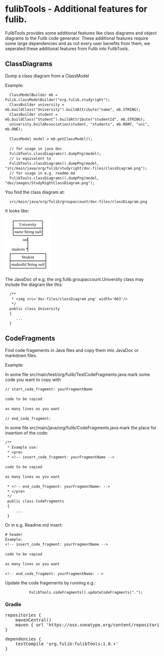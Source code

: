 # fulibTools - Additional features for fulib.

FulibTools provides some additional features like class diagrams and object diagrams to the Fulib code generator.
These additional features require some large dependencies and as not every user benefits from them, we seperated
these additional features from Fulib into FulibTools.

## ClassDiagrams
Dump a class diagram from a ClassModel

Example:

<!-- insert_code_fragment: test4Readme.classmodel -->

      ClassModelBuilder mb = Fulib.classModelBuilder("org.fulib.studyright");
      ClassBuilder university = mb.buildClass("University").buildAttribute("name", mb.STRING);
      ClassBuilder student = mb.buildClass("Student").buildAttribute("studentId", mb.STRING);
      university.buildAssociation(student, "students", mb.MANY, "uni", mb.ONE);

      ClassModel model = mb.getClassModel();

      // for usage in java doc
      FulibTools.classDiagrams().dumpPng(model);
      // is equivalent to
      FulibTools.classDiagrams().dumpPng(model, "src/main/java/org/fulib/studyright/doc-files/classDiagram.png");
      // for usage in e.g. readme.md
      FulibTools.classDiagrams().dumpPng(model, "doc/images/StudyRightClassDiagram.png");
 <!-- end_code_fragment: -->

You find the class diagram at:

      src/main/java/org/fulib/groupaccount/doc-files/classDiagram.png

It looks like:

![class diag](src/main/java/org/fulib/groupaccount/doc-files/classDiagram.png "Class Diagram")

The JavaDoc of e.g. the org.fulib.groupaccount.University class
may include the diagram like this:

      /**
       * <img src='doc-files/classDiagram.png' width='663'/>
       */
      public class University
      {
         ...
      }


## CodeFragments
Find code fragements in Java files and copy them into JavaDoc or markdown files.

Example:

In some file src/main/test/org/fulib/TestCodeFragments.java mark some
code you want to copy with

    // start_code_fragment: yourFragmentName

    code to be copied

    as many lines as you want

    // end_code_fragment:

In some file src/main/java/org/fulib/CodeFragments.java mark the
place for insertion of the code:

    /**
     * Example use:
     * <pre>
     * <!-- insert_code_fragment: yourFragmentName -->

    code to be copied

    as many lines as you want

     * <!-- end_code_fragment: yourFragmentName: -->
     * </pre>
     */
     public class CodeFragments
     {
         ...
     }

Or in e.g. Readme.md insert:

    # header
    Example:
    <!-- insert_code_fragment: yourFragmentName -->

    code to be copied

    as many lines as you want

    <!-- end_code_fragment: yourFragmentName: -->



Update the code fragements by running e.g.:
<!-- insert_code_fragment: CodeFragments.updateCodeFragments -->
               FulibTools.codeFragments().updateCodeFragments(".");
<!-- end_code_fragment: -->


### Gradle

<pre>
repositories {
    mavenCentral()
    maven { url 'https://oss.sonatype.org/content/repositories/snapshots' }
}
</pre>

<pre>
dependencies {
    testCompile 'org.fulib:fulibTools:1.0.+'
}
</pre>